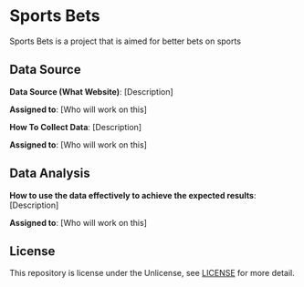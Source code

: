# Sports Bets

Sports Bets is a project that is aimed for better bets on sports

## Data Source

**Data Source (What Website)**: [Description]

**Assigned to**: [Who will work on this]


**How To Collect Data**: [Description]

**Assigned to**: [Who will work on this]


## Data Analysis

**How to use the data effectively to achieve the expected results**: [Description]

**Assigned to**: [Who will work on this]

## License

This repository is license under the Unlicense, see [LICENSE](LICENSE) for more detail.
